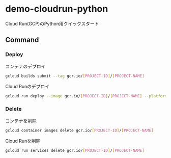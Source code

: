 # demo-cloudrun-python

Cloud Run(GCP)のPython用クイックスタート

## Command

### Deploy

コンテナのデプロイ

```sh
gcloud builds submit --tag gcr.io/[PROJECT-ID]/[PROJECT-NAME]
```

Cloud Runのデプロイ

```sh
gcloud run deploy --image gcr.io/[PROJECT-ID]/[PROJECT-NAME] --platform managed
```

### Delete

コンテナを削除

```sh
gcloud container images delete gcr.io/[PROJECT-ID]/[PROJECT-NAME]
```

Cloud Runを削除

```sh
gcloud run services delete gcr.io/[PROJECT-ID]/[PROJECT-NAME]
```
